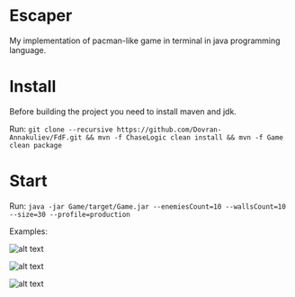 # Escaper

My implementation of pacman-like game in terminal in java programming language.

# Install
Before building the project you need to install maven and jdk.

Run:
```git clone --recursive https://github.com/Dovran-Annakuliev/FdF.git && mvn -f ChaseLogic clean install && mvn -f Game clean package```

# Start
Run: ```java -jar Game/target/Game.jar --enemiesCount=10 --wallsCount=10 --size=30 --profile=production```

Examples:

![alt text](screenshots/1.png)​

![alt text](screenshots/2.png)​

![alt text](screenshots/3.png)​
